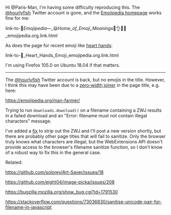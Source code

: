Hi @Paris-Man, I'm having some difficulty reproducing this. The [@hourlyfish](https://twitter.com/hourlyfish) Twitter account is gone, and the [Emojipedia homepage](https://emojipedia.org/) works fine for me:

link-to-📙_Emojipedia_—_😃_Home_of_Emoji_Meanings_💁👌🎍😍_emojipedia.org.link.html

As does the page for recent emoji like [heart hands](https://emojipedia.org/heart-hands/):

link-to-🫶_Heart_Hands_Emoji_emojipedia.org.link.html

I'm using Firefox 105.0 on Ubuntu 18.04 if that matters.

---

The [@hourlyfish](https://twitter.com/hourlyfish) Twitter account is back, but no emojis in the title. However, I think this may have been due to a [zero-width joiner](https://en.wikipedia.org/wiki/Zero-width_joiner) in the page title, e.g. here:

<https://emojipedia.org/man-farmer/>

Trying to run `downloads.download()` on a filename containing a ZWJ results in a failed download and an "Error: filename must not contain illegal characters" message.

I've added a [fix](https://github.com/nbeaver/save_link_webextension/commit/2e7ee84dd7a7e47c49824d5f4806bf03b77cf8fa) to strip out the ZWJ and I'll post a new version shortly, but there are probably other page titles that will fail to sanitize. Only the browser truly knows what characters are illegal, but the WebExtensions API doesn't provide access to the browser's filename sanitize function, so I don't know of a robust way to fix this in the general case.

Related:

https://github.com/solorey/Art-Saver/issues/18

https://github.com/eight04/image-picka/issues/208

https://bugzilla.mozilla.org/show_bug.cgi?id=1791530

https://stackoverflow.com/questions/73036830/sanitise-unicode-pair-for-filename-in-javascript
